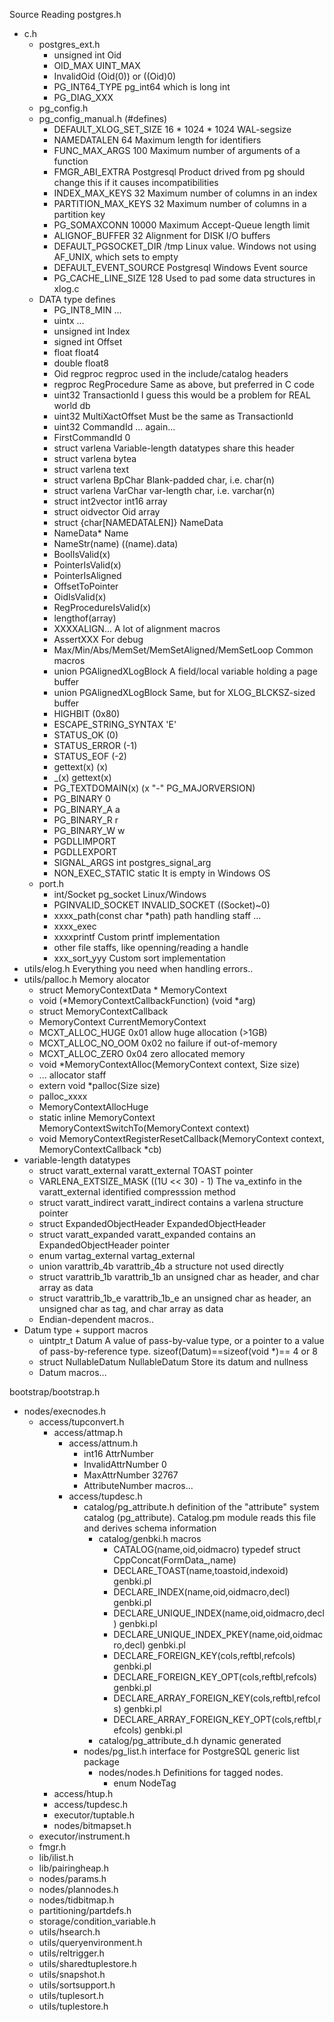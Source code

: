 Source Reading
postgres.h
- c.h
  - postgres_ext.h
    - unsigned int            Oid
    - OID_MAX                 UINT_MAX
    - InvalidOid              (Oid(0)) or ((Oid)0)
    - PG_INT64_TYPE           pg_int64          which is long int
    - PG_DIAG_XXX
  - pg_config.h
  - pg_config_manual.h (#defines)
    - DEFAULT_XLOG_SET_SIZE   16 * 1024 * 1024  WAL-segsize
    - NAMEDATALEN             64                Maximum length for identifiers
    - FUNC_MAX_ARGS           100               Maximum number of arguments of a function
    - FMGR_ABI_EXTRA          Postgresql        Product drived from pg should change this if it causes incompatibilities
    - INDEX_MAX_KEYS          32                Maximum number of columns in an index
    - PARTITION_MAX_KEYS      32                Maximum number of columns in a partition key
    - PG_SOMAXCONN            10000             Maximum Accept-Queue length limit
    - ALIGNOF_BUFFER          32                Alignment for DISK I/O buffers
    - DEFAULT_PGSOCKET_DIR    /tmp              Linux value. Windows not using AF_UNIX, which sets to empty
    - DEFAULT_EVENT_SOURCE    Postgresql        Windows Event source
    - PG_CACHE_LINE_SIZE      128               Used to pad some data structures in xlog.c
  - DATA type defines
    - PG_INT8_MIN ...
    - uintx ...
    - unsigned int            Index
    - signed int              Offset
    - float                   float4
    - double                  float8
    - Oid                     regproc           regproc used in the include/catalog headers
    - regproc                 RegProcedure      Same as above, but preferred in C code
    - uint32                  TransactionId     I guess this would be a problem for REAL world db
    - uint32                  MultiXactOffset   Must be the same as TransactionId
    - uint32                  CommandId         ... again...
    - FirstCommandId          0
    - struct varlena          Variable-length datatypes share this header
    - struct varlena          bytea
    - struct varlena          text
    - struct varlena          BpChar            Blank-padded char, i.e. char(n)
    - struct varlena          VarChar           var-length char, i.e. varchar(n)
    - struct int2vector       int16 array
    - struct oidvector        Oid array
    - struct {char[NAMEDATALEN]} NameData
    - NameData*               Name
    - NameStr(name)           ((name).data)
    - BoolIsValid(x)
    - PointerIsValid(x)
    - PointerIsAligned
    - OffsetToPointer
    - OidIsValid(x)
    - RegProcedureIsValid(x)
    - lengthof(array)
    - XXXXALIGN...          A lot of alignment macros
    - AssertXXX             For debug
    - Max/Min/Abs/MemSet/MemSetAligned/MemSetLoop   Common macros
    - union PGAlignedXLogBlock    A field/local variable holding a page buffer
    - union PGAlignedXLogBlock    Same, but for XLOG_BLCKSZ-sized buffer
    - HIGHBIT               (0x80)
    - ESCAPE_STRING_SYNTAX  'E'
    - STATUS_OK             (0)
    - STATUS_ERROR          (-1)
    - STATUS_EOF            (-2)
    - gettext(x)            (x)
    - _(x)                  gettext(x)
    - PG_TEXTDOMAIN(x)      (x "-" PG_MAJORVERSION)
    - PG_BINARY             0
    - PG_BINARY_A           a
    - PG_BINARY_R           r
    - PG_BINARY_W           w
    - PGDLLIMPORT
    - PGDLLEXPORT
    - SIGNAL_ARGS           int postgres_signal_arg
    - NON_EXEC_STATIC       static             It is empty in Windows OS
  - port.h
    - int/Socket            pg_socket           Linux/Windows
    - PGINVALID_SOCKET      INVALID_SOCKET      ((Socket)~0)
    - xxxx_path(const char *path)               path handling staff ...
    - xxxx_exec
    - xxxxprintf            Custom printf implementation
    - other file staffs, like openning/reading a handle
    - xxx_sort_yyy          Custom sort implementation
- utils/elog.h              Everything you need when handling errors..
- utils/palloc.h            Memory alocator
  - struct MemoryContextData *                MemoryContext
  - void (*MemoryContextCallbackFunction)     (void *arg)
  - struct MemoryContextCallback
  - MemoryContext                             CurrentMemoryContext
  - MCXT_ALLOC_HUGE                           0x01                    allow huge allocation (>1GB)
  - MCXT_ALLOC_NO_OOM                         0x02                    no failure if out-of-memory
  - MCXT_ALLOC_ZERO                           0x04                    zero allocated memory
  - void *MemoryContextAlloc(MemoryContext context, Size size)
  - ... allocator staff
  - extern void *palloc(Size size)
  - palloc_xxxx
  - MemoryContextAllocHuge
  - static inline MemoryContext MemoryContextSwitchTo(MemoryContext context)
  - void MemoryContextRegisterResetCallback(MemoryContext context, MemoryContextCallback *cb)
- variable-length datatypes
  - struct varatt_external                              varatt_external         TOAST pointer
  - VARLENA_EXTSIZE_MASK	                              ((1U << 30) - 1)        The va_extinfo in the varatt_external identified compresssion method
  - struct varatt_indirect                              varatt_indirect         contains a varlena structure pointer
  - struct ExpandedObjectHeader                         ExpandedObjectHeader
  - struct varatt_expanded                              varatt_expanded         contains an ExpandedObjectHeader pointer
  - enum  vartag_external                               vartag_external
  - union varattrib_4b                                  varattrib_4b            a structure not used directly
  - struct varattrib_1b                                 varattrib_1b            an unsigned char as header, and char array as data
  - struct varattrib_1b_e                               varattrib_1b_e          an unsigned char as header, an unsigned char as tag, and char array as data
  - Endian-dependent macros..
- Datum type + support macros
  - uintptr_t                                           Datum                   A value of pass-by-value type, or a pointer to a value of pass-by-reference type. sizeof(Datum)==sizeof(void *)== 4 or 8
  - struct NullableDatum                                NullableDatum           Store its datum and nullness
  - Datum macros...

bootstrap/bootstrap.h
- nodes/execnodes.h
  - access/tupconvert.h
    - access/attmap.h
      - access/attnum.h
        - int16                                         AttrNumber
        - InvalidAttrNumber                             0
        - MaxAttrNumber                                 32767
        - AttributeNumber macros...
      - access/tupdesc.h
        - catalog/pg_attribute.h definition of the "attribute" system catalog (pg_attribute). Catalog.pm module reads this file and derives schema information
          - catalog/genbki.h macros
            - CATALOG(name,oid,oidmacro)                typedef struct CppConcat(FormData_,name)
            - DECLARE_TOAST(name,toastoid,indexoid)     genbki.pl 
            - DECLARE_INDEX(name,oid,oidmacro,decl)     genbki.pl 
            - DECLARE_UNIQUE_INDEX(name,oid,oidmacro,decl) genbki.pl 
            - DECLARE_UNIQUE_INDEX_PKEY(name,oid,oidmacro,decl) genbki.pl 
            - DECLARE_FOREIGN_KEY(cols,reftbl,refcols)    genbki.pl
            - DECLARE_FOREIGN_KEY_OPT(cols,reftbl,refcols)          genbki.pl
            - DECLARE_ARRAY_FOREIGN_KEY(cols,reftbl,refcols)        genbki.pl
            - DECLARE_ARRAY_FOREIGN_KEY_OPT(cols,reftbl,refcols)    genbki.pl
          - catalog/pg_attribute_d.h                   dynamic generated
        - nodes/pg_list.h                              interface for PostgreSQL generic list package
          - nodes/nodes.h                              Definitions for tagged nodes.
            - enum NodeTag
    - access/htup.h
    - access/tupdesc.h
    - executor/tuptable.h
    - nodes/bitmapset.h
  - executor/instrument.h
  - fmgr.h
  - lib/ilist.h
  - lib/pairingheap.h
  - nodes/params.h
  - nodes/plannodes.h
  - nodes/tidbitmap.h
  - partitioning/partdefs.h
  - storage/condition_variable.h
  - utils/hsearch.h
  - utils/queryenvironment.h
  - utils/reltrigger.h
  - utils/sharedtuplestore.h
  - utils/snapshot.h
  - utils/sortsupport.h
  - utils/tuplesort.h
  - utils/tuplestore.h
